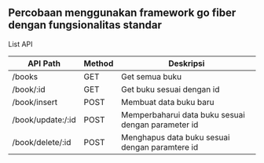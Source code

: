 ## Percobaan menggunakan framework go fiber dengan fungsionalitas standar
List API

| API Path  | Method | Deskripsi |
| ------------- | -------------  | ------------- |
| /books  | GET | Get semua buku  |
| /book/:id  | GET | Get buku sesuai dengan id  |
| /book/insert | POST | Membuat data buku baru |
| /book/update:/:id | POST | Memperbaharui data buku sesuai dengan parameter id | 
| /book/delete/:id | POST | Menghapus data buku sesuai dengan paramtere id | 
